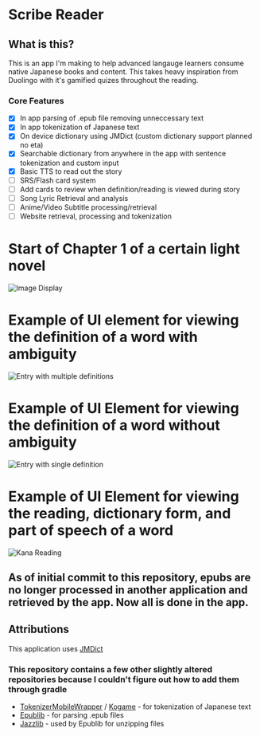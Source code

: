 # Scribe Reader

## What is this?
This is an app I'm making to help advanced langauge learners consume native Japanese books and content. 
This takes heavy inspiration from Duolingo with it's gamified quizes throughout the reading.

### Core Features
- [x] In app parsing of .epub file removing unneccessary text
- [x] In app tokenization of Japanese text
- [x] On device dictionary using JMDict (custom dictionary support planned no eta)
- [x] Searchable dictionary from anywhere in the app with sentence tokenization and custom input
- [x] Basic TTS to read out the story
- [ ] SRS/Flash card system
- [ ] Add cards to review when definition/reading is viewed during story
- [ ] Song Lyric Retrieval and analysis
- [ ] Anime/Video Subtitle processing/retrieval
- [ ] Website retrieval, processing and tokenization  
      
# Start of Chapter 1 of a certain light novel
![Image Display](./res/Screenshot_image_display.jpg)

# Example of UI element for viewing the definition of a word with ambiguity
![Entry with multiple definitions](./res/Screenshot_multiple_definition_display.jpg)

# Example of UI Element for viewing the definition of a word without ambiguity
![Entry with single definition](./res/Screenshot_single_definition_display.jpg)

# Example of UI Element for viewing the reading, dictionary form, and part of speech of a word
![Kana Reading](./res/Screenshot_reading_display.jpg)

## As of initial commit to this repository, epubs are no longer processed in another application and retrieved by the app. Now all is done in the app.

## Attributions
This application uses [JMDict](http://edrdg.org/jmdict/j_jmdict.html)

### This repository contains a few other slightly altered repositories because I couldn't figure out how to add them through gradle
- [TokenizerMobileWrapper](https://github.com/DeveloperTruthStare/TokenizerMobileWrapper) / [Kogame](https://github.com/ikawaha/kagome/tree/v2/tokenizer) - for tokenization of Japanese text
- [Epublib](https://github.com/psiegman/epublib/tree/master/epublib-core/src/main/java/nl/siegmann/epublib) - for parsing .epub files
- [Jazzlib](https://github.com/psiegman/epublib/tree/master/epublib-core/src/main/java/net/sf/jazzlib) - used by Epublib for unzipping files
